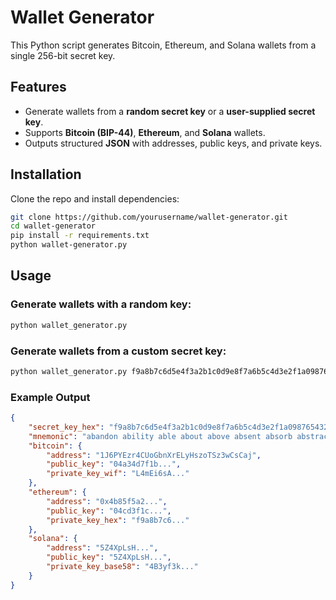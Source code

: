 # Wallet Generator

This Python script generates Bitcoin, Ethereum, and Solana wallets from a single 256-bit secret key.

## Features
- Generate wallets from a **random secret key** or a **user-supplied secret key**.
- Supports **Bitcoin (BIP-44)**, **Ethereum**, and **Solana** wallets.
- Outputs structured **JSON** with addresses, public keys, and private keys.

## Installation
Clone the repo and install dependencies:

```sh
git clone https://github.com/yourusername/wallet-generator.git
cd wallet-generator
pip install -r requirements.txt
python wallet-generator.py
```

## Usage

### Generate wallets with a random key:
```sh
python wallet_generator.py
```

### Generate wallets from a custom secret key:
```sh
python wallet_generator.py f9a8b7c6d5e4f3a2b1c0d9e8f7a6b5c4d3e2f1a0987654321
```

### Example Output
```json
{
    "secret_key_hex": "f9a8b7c6d5e4f3a2b1c0d9e8f7a6b5c4d3e2f1a0987654321...",
    "mnemonic": "abandon ability able about above absent absorb abstract absurd...",
    "bitcoin": {
        "address": "1J6PYEzr4CUoGbnXrELyHszoTSz3wCsCaj",
        "public_key": "04a34d7f1b...",
        "private_key_wif": "L4mEi6sA..."
    },
    "ethereum": {
        "address": "0x4b85f5a2...",
        "public_key": "04cd3f1c...",
        "private_key_hex": "f9a8b7c6..."
    },
    "solana": {
        "address": "5Z4XpLsH...",
        "public_key": "5Z4XpLsH...",
        "private_key_base58": "4B3yf3k..."
    }
}
```

